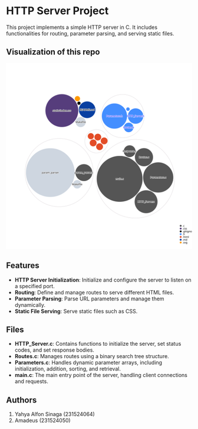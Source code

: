 # HTTP Server Project

This project implements a simple HTTP server in C. It includes functionalities for routing, parameter parsing, and serving static files.

## Visualization of this repo

![Visualization of this repo](./diagram.svg)

## Features

- **HTTP Server Initialization**: Initialize and configure the server to listen on a specified port.
- **Routing**: Define and manage routes to serve different HTML files.
- **Parameter Parsing**: Parse URL parameters and manage them dynamically.
- **Static File Serving**: Serve static files such as CSS.

## Files

- **HTTP_Server.c**: Contains functions to initialize the server, set status codes, and set response bodies.
- **Routes.c**: Manages routes using a binary search tree structure.
- **Parameters.c**: Handles dynamic parameter arrays, including initialization, addition, sorting, and retrieval.
- **main.c**: The main entry point of the server, handling client connections and requests.

## Authors

1. Yahya Alfon Sinaga (231524064)
2. Amadeus (231524050)

